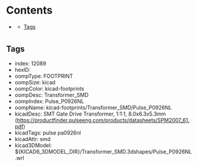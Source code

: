 



Contents
========

* [](#)
	* [Tags](#tags)

# 

## Tags

- index: 12089
- hexID: 
- oompType: FOOTPRINT
- oompSize: kicad
- oompColor: kicad-footprints
- oompDesc: Transformer_SMD
- oompIndex: Pulse_P0926NL
- oompName: kicad-footprints/Transformer_SMD/Pulse_P0926NL
- kicadDesc: SMT Gate Drive Transformer, 1:1:1, 8.0x6.3x5.3mm (https://productfinder.pulseeng.com/products/datasheets/SPM2007_61.pdf)
- kicadTags: pulse pa0926nl
- kicadAttr: smd
- kicad3DModel: ${KICAD6_3DMODEL_DIR}/Transformer_SMD.3dshapes/Pulse_P0926NL.wrl
